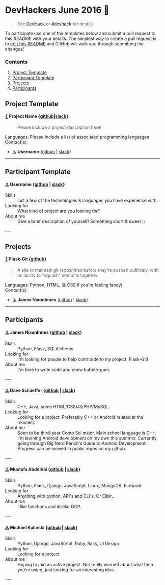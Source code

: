# DevHackers June 2016 🖖  
> See [DevHack](https://github.com/devolio-devchat/devhack) or [#devhack](https://devolio-devchat.slack.com/messages/devhack/details/) for details.  

To participate use one of the templates below and submit a pull request to this README with your details.
The simplest way to create a pull request is to [edit this README](https://github.com/devolio-devchat/devhackers/edit/master/README.md) and GitHub will walk you through submitting the changes!

### Contents
1)  [Project Template](#project-template)  
2)  [Participant Template](#participant-template)  
3)  [Projects](#projects)  
4)  [Participants](#participants)  


## Project Template  

#### [💾](#project-name) **Project Name** {[github](https://github.com/project-repo)|[slack](https://devolio-devchat.slack.com/messages/devhack/)}
> Please include a project description here!  

Languages: Please include a list of associated programming languages  
Contact(s):  
* [⚓](#username) **Username** {[github](https://github.com/username) | [slack](https://devolio-devchat.slack.com/team/username)}

---

## Participant Template  

#### [⚓](#username) **Username** {[github](https://github.com/username) | [slack](https://devolio-devchat.slack.com/team/username)} 
<dl>
  <dt>Skills</dt>
  <dd>
    List a few of the technologies & languages you have experience with.
  </dd>
  <dt>Looking for</dt>
  <dd>
    What kind of project are you looking for?
  </dd>
  <dt>About me</dt>
  <dd>
    Give a brief description of yourself! Something short & sweet :)
  </dd>
</dl>
---

## Projects  

#### [💾](#flask-git) **Flask-Git** {[github](https://github.com/NixonInnes/Flask-Git)}  
> A site to maintain git repositiries before they're pushed publicaly, with an ability to "squash" commits together.  

Languages: Python, HTML, (& CSS if you're feeling fancy)  
Contact(s):  
* [⚓](#nixoninnes) **James NixonInnes** {[github](https://github.com/nixoninnes) | [slack](https://devolio-devchat.slack.com/team/nixoninnes)} 

---


## Participants

#### [⚓](#nixoninnes) **James NixonInnes** {[github](https://github.com/nixoninnes) | [slack](https://devolio-devchat.slack.com/team/nixoninnes)} 
<dl>
  <dt>Skills</dt>
  <dd>
    Python, Flask, SQLAlchemy
  </dd>
  <dt>Looking for</dt>
  <dd>
    I'm looking for people to help contribute to my project, Flask-Git!
  </dd>
  <dt>About me</dt>
  <dd>
    I'm here to write code and chew bubble-gum. 
  </dd>
</dl>
---

#### [⚓](#davidschaeffer2) **Dave Schaeffer** {[github](https://github.com/davidschaeffer2) | [slack](https://devolio-devchat.slack.com/team/dave)}  
<dl>
  <dt>Skills</dt>
  <dd>
    C++, Java, some HTML/CSS/JS/PHP/MySQL.
  </dd>
  <dt>Looking for</dt>
  <dd>
    Looking for a project. Preferably C++ or Android related at the moment.
  <dd>
  <dt>About me</dt>
  <dd>
    Soon to be third-year Comp Sci major. Main school language is C++, I'm learning Android development on my own this summer. Currently going through Big Nerd Ranch's Guide to Android Development. Progress can be viewed in public repos on my github.
  <dd>
</dl>
---

#### [⚓](#abdelhai) **Mustafa Abdelhai** {[github](https://github.com/abdelhai) | [slack](https://devolio-devchat.slack.com/team/mustafa)}  
<dl>
  <dt>Skills</dt>
  <dd>
    Python, Flask, Django, JavaScript, Linux, MongoDB, Firebase
  </dd>
  <dt>Looking for</dt>
  <dd>
    Anything with python, API's and CLI's. Or Elixir..
  </dd>
  <dt>About me</dt>
  <dd>
    I like functions and dislike OOP.
  </dd>
</dl>
---

#### [⚓](#mkulinski) **Michael Kulinski** {[github](https://github.com/mkulinski) | [slack](https://devolio-devchat.slack.com/messages/@mkulinski)}  
<dl>
  <dt>Skills</dt>
  <dd>
    Python, Django, JavaScript, Ruby, Rails, UI Design
  </dd>
  <dt>Looking for</dt>
  <dd>
    Looking for a project
  <dd>
  <dt>About me</dt>
  <dd>
    Hoping to join an active project. Not really worried about what tech you're using, just looking for an interesting idea.
  </dd>
</dl>
---
